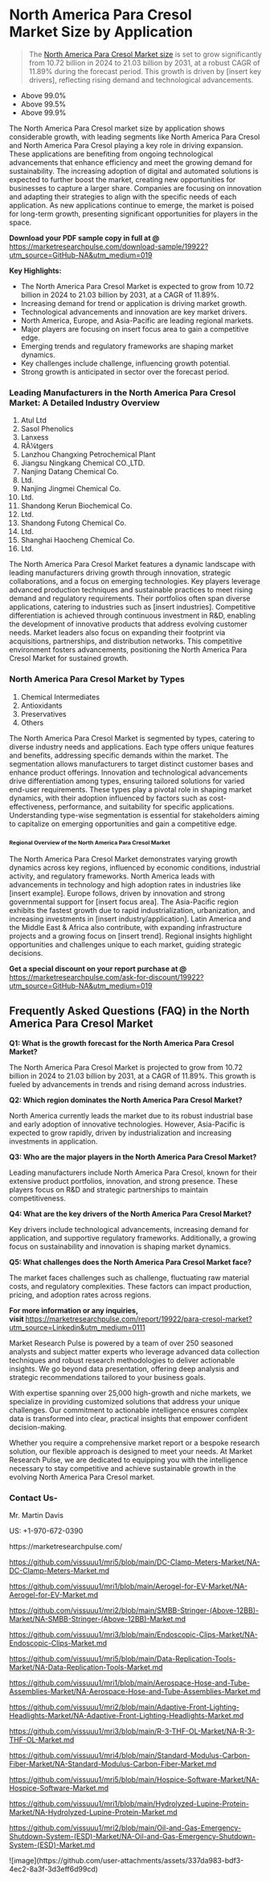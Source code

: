 <h1>North America Para Cresol Market&nbsp;Size by Application</h1><blockquote><p>The <a href="https://marketresearchpulse.com/download-sample/19922?utm_source=GitHub-NA&amp;utm_medium=019">North America Para Cresol Market size</a> is set to grow significantly from 10.72 billion in 2024 to 21.03 billion by 2031, at a robust CAGR of 11.89% during the forecast period. This growth is driven by [insert key drivers], reflecting rising demand and technological advancements.</p></blockquote><ul><li>Above 99.0%<li> Above 99.5%<li> Above 99.9%</li></ul><p>The North America Para Cresol market size by application shows considerable growth, with leading segments like North America Para Cresol and North America Para Cresol playing a key role in driving expansion. These applications are benefiting from ongoing technological advancements that enhance efficiency and meet the growing demand for sustainability. The increasing adoption of digital and automated solutions is expected to further boost the market, creating new opportunities for businesses to capture a larger share. Companies are focusing on innovation and adapting their strategies to align with the specific needs of each application. As new applications continue to emerge, the market is poised for long-term growth, presenting significant opportunities for players in the space.</p><p><strong>Download your PDF sample copy in full at @ </strong><a href="https://marketresearchpulse.com/download-sample/19922?utm_source=GitHub-NA&amp;utm_medium=019">https://marketresearchpulse.com/download-sample/19922?utm_source=GitHub-NA&amp;utm_medium=019</a></p><p><strong>Key Highlights: </strong></p><ul><li>The North America Para Cresol Market is expected to grow from 10.72 billion in 2024 to 21.03 billion by 2031, at a CAGR of 11.89%.</li><li>Increasing demand for trend or application is driving market growth.</li><li>Technological advancements and innovation are key market drivers.</li><li>North America, Europe, and Asia-Pacific are leading regional markets.</li><li>Major players are focusing on insert focus area to gain a competitive edge.</li><li>Emerging trends and regulatory frameworks are shaping market dynamics.</li><li>Key challenges include challenge, influencing growth potential.</li><li>Strong growth is anticipated in sector over the forecast period.</li></ul><h3>Leading Manufacturers in the North America Para Cresol Market: A Detailed Industry Overview</h3><ol><li>Atul Ltd</li><li>Sasol Phenolics</li><li>Lanxess</li><li>RÃ¼tgers</li><li>Lanzhou Changxing Petrochemical Plant</li><li>Jiangsu Ningkang Chemical CO.,LTD.</li><li>Nanjing Datang Chemical Co.</li><li>Ltd.</li><li>Nanjing Jingmei Chemical Co.</li><li>Ltd.</li><li>Shandong Kerun Biochemical Co.</li><li>Ltd.</li><li>Shandong Futong Chemical Co.</li><li>Ltd.</li><li>Shanghai Haocheng Chemical Co.</li><li>Ltd.</li></ol><div class="flex max-w-full flex-col flex-grow"><div class="min-h-8 text-message flex w-full flex-col items-end gap-2 whitespace-normal break-words [.text-message+&amp;]:mt-5" dir="auto" data-message-author-role="assistant" data-message-id="fd8432e4-4910-450d-b182-61b7bfb0a01f" data-message-model-slug="gpt-4o"><div class="flex w-full flex-col gap-1 empty:hidden first:pt-[3px]"><div class="markdown prose w-full break-words dark:prose-invert light"><p>The North America Para Cresol Market features a dynamic landscape with leading manufacturers driving growth through innovation, strategic collaborations, and a focus on emerging technologies. Key players leverage advanced production techniques and sustainable practices to meet rising demand and regulatory requirements. Their portfolios often span diverse applications, catering to industries such as [insert industries]. Competitive differentiation is achieved through continuous investment in R&amp;D, enabling the development of innovative products that address evolving customer needs. Market leaders also focus on expanding their footprint via acquisitions, partnerships, and distribution networks. This competitive environment fosters advancements, positioning the North America Para Cresol Market for sustained growth.</p></div></div></div></div><h3>North America Para Cresol Market by Types</h3><ol><li>Chemical Intermediates<li> Antioxidants<li> Preservatives<li> Others</li></ol><div class="flex max-w-full flex-col flex-grow"><div class="min-h-8 text-message flex w-full flex-col items-end gap-2 whitespace-normal break-words [.text-message+&amp;]:mt-5" dir="auto" data-message-author-role="assistant" data-message-id="084470be-0bb7-4664-bddf-5156b4f41249" data-message-model-slug="gpt-4o-mini"><div class="flex w-full flex-col gap-1 empty:hidden first:pt-[3px]"><div class="markdown prose w-full break-words dark:prose-invert light"><p>The North America Para Cresol Market is segmented by types, catering to diverse industry needs and applications. Each type offers unique features and benefits, addressing specific demands within the market. The segmentation allows manufacturers to target distinct customer bases and enhance product offerings. Innovation and technological advancements drive differentiation among types, ensuring tailored solutions for varied end-user requirements. These types play a pivotal role in shaping market dynamics, with their adoption influenced by factors such as cost-effectiveness, performance, and suitability for specific applications. Understanding type-wise segmentation is essential for stakeholders aiming to capitalize on emerging opportunities and gain a competitive edge.</p></div></div></div></div><h3><span style="font-size: 11px;">Regional Overview of the North America Para Cresol Market</span></h3><div class="flex max-w-full flex-col flex-grow"><div class="min-h-8 text-message flex w-full flex-col items-end gap-2 whitespace-normal break-words [.text-message+&amp;]:mt-5" dir="auto" data-message-author-role="assistant" data-message-id="e9038762-ce64-4e30-91c9-9bd413514231" data-message-model-slug="gpt-4o-mini"><div class="flex w-full flex-col gap-1 empty:hidden first:pt-[3px]"><div class="markdown prose w-full break-words dark:prose-invert light"><p>The North America Para Cresol Market demonstrates varying growth dynamics across key regions, influenced by economic conditions, industrial activity, and regulatory frameworks. North America leads with advancements in technology and high adoption rates in industries like [insert example]. Europe follows, driven by innovation and strong governmental support for [insert focus area]. The Asia-Pacific region exhibits the fastest growth due to rapid industrialization, urbanization, and increasing investments in [insert industry/application]. Latin America and the Middle East &amp; Africa also contribute, with expanding infrastructure projects and a growing focus on [insert trend]. Regional insights highlight opportunities and challenges unique to each market, guiding strategic decisions.</p></div></div></div></div><p><strong>Get a special discount on your report purchase at @ </strong><a href="https://marketresearchpulse.com/ask-for-discount/19922?utm_source=GitHub-NA&amp;utm_medium=019">https://marketresearchpulse.com/ask-for-discount/19922?utm_source=GitHub-NA&amp;utm_medium=019</a></p><h2>Frequently Asked Questions (FAQ) in the North America Para Cresol Market</h2><p><strong>Q1: What is the growth forecast for the North America Para Cresol Market?</strong></p><p>The North America Para Cresol Market is projected to grow from 10.72 billion in 2024 to 21.03 billion by 2031, at a CAGR of 11.89%. This growth is fueled by advancements in trends and rising demand across industries.</p><p><strong>Q2: Which region dominates the North America Para Cresol Market?</strong></p><p>North America currently leads the market due to its robust industrial base and early adoption of innovative technologies. However, Asia-Pacific is expected to grow rapidly, driven by industrialization and increasing investments in application.</p><p><strong>Q3: Who are the major players in the North America Para Cresol Market?</strong></p><p>Leading manufacturers include North America Para Cresol, known for their extensive product portfolios, innovation, and strong presence. These players focus on R&amp;D and strategic partnerships to maintain competitiveness.</p><p><strong>Q4: What are the key drivers of the North America Para Cresol Market?</strong></p><p>Key drivers include technological advancements, increasing demand for application, and supportive regulatory frameworks. Additionally, a growing focus on sustainability and innovation is shaping market dynamics.</p><p><strong>Q5: What challenges does the North America Para Cresol Market face?</strong></p><p>The market faces challenges such as challenge, fluctuating raw material costs, and regulatory complexities. These factors can impact production, pricing, and adoption rates across regions.</p><p><strong>For more information or any inquiries, visit&nbsp;</strong><a href="https://marketresearchpulse.com/report/19922/para-cresol-market?utm_source=Linkedin&utm_medium=0111">https://marketresearchpulse.com/report/19922/para-cresol-market?utm_source=Linkedin&utm_medium=0111</a></p><p>Market Research Pulse is powered by a team of over 250 seasoned analysts and subject matter experts who leverage advanced data collection techniques and robust research methodologies to deliver actionable insights. We go beyond data presentation, offering deep analysis and strategic recommendations tailored to your business goals.</p><p>With expertise spanning over 25,000 high-growth and niche markets, we specialize in providing customized solutions that address your unique challenges. Our commitment to actionable intelligence ensures complex data is transformed into clear, practical insights that empower confident decision-making.</p><p>Whether you require a comprehensive market report or a bespoke research solution, our flexible approach is designed to meet your needs. At Market Research Pulse, we are dedicated to equipping you with the intelligence necessary to stay competitive and achieve sustainable growth in the evolving North America Para Cresol market.</p><h3><strong>Contact Us-</strong></h3><p>Mr. Martin Davis</p><p>US: +1-970-672-0390</p><p>https://marketresearchpulse.com/</p><p><a href="https://github.com/vissuuu1/mri5/blob/main/DC-Clamp-Meters-Market/NA-DC-Clamp-Meters-Market.md">https://github.com/vissuuu1/mri5/blob/main/DC-Clamp-Meters-Market/NA-DC-Clamp-Meters-Market.md</a></p><p><a href="https://github.com/vissuuu1/mri1/blob/main/Aerogel-for-EV-Market/NA-Aerogel-for-EV-Market.md">https://github.com/vissuuu1/mri1/blob/main/Aerogel-for-EV-Market/NA-Aerogel-for-EV-Market.md</a></p><p><a href="https://github.com/vissuuu1/mri2/blob/main/SMBB-Stringer-(Above-12BB)-Market/NA-SMBB-Stringer-(Above-12BB)-Market.md">https://github.com/vissuuu1/mri2/blob/main/SMBB-Stringer-(Above-12BB)-Market/NA-SMBB-Stringer-(Above-12BB)-Market.md</a></p><p><a href="https://github.com/vissuuu1/mri3/blob/main/Endoscopic-Clips-Market/NA-Endoscopic-Clips-Market.md">https://github.com/vissuuu1/mri3/blob/main/Endoscopic-Clips-Market/NA-Endoscopic-Clips-Market.md</a></p><p><a href="https://github.com/vissuuu1/mri5/blob/main/Data-Replication-Tools-Market/NA-Data-Replication-Tools-Market.md">https://github.com/vissuuu1/mri5/blob/main/Data-Replication-Tools-Market/NA-Data-Replication-Tools-Market.md</a></p><p><a href="https://github.com/vissuuu1/mri1/blob/main/Aerospace-Hose-and-Tube-Assemblies-Market/NA-Aerospace-Hose-and-Tube-Assemblies-Market.md">https://github.com/vissuuu1/mri1/blob/main/Aerospace-Hose-and-Tube-Assemblies-Market/NA-Aerospace-Hose-and-Tube-Assemblies-Market.md</a></p><p><a href="https://github.com/vissuuu1/mri2/blob/main/Adaptive-Front-Lighting-Headlights-Market/NA-Adaptive-Front-Lighting-Headlights-Market.md">https://github.com/vissuuu1/mri2/blob/main/Adaptive-Front-Lighting-Headlights-Market/NA-Adaptive-Front-Lighting-Headlights-Market.md</a></p><p><a href="https://github.com/vissuuu1/mri3/blob/main/R-3-THF-OL-Market/NA-R-3-THF-OL-Market.md">https://github.com/vissuuu1/mri3/blob/main/R-3-THF-OL-Market/NA-R-3-THF-OL-Market.md</a></p><p><a href="https://github.com/vissuuu1/mri4/blob/main/Standard-Modulus-Carbon-Fiber-Market/NA-Standard-Modulus-Carbon-Fiber-Market.md">https://github.com/vissuuu1/mri4/blob/main/Standard-Modulus-Carbon-Fiber-Market/NA-Standard-Modulus-Carbon-Fiber-Market.md</a></p><p><a href="https://github.com/vissuuu1/mri5/blob/main/Hospice-Software-Market/NA-Hospice-Software-Market.md">https://github.com/vissuuu1/mri5/blob/main/Hospice-Software-Market/NA-Hospice-Software-Market.md</a></p><p><a href="https://github.com/vissuuu1/mri1/blob/main/Hydrolyzed-Lupine-Protein-Market/NA-Hydrolyzed-Lupine-Protein-Market.md">https://github.com/vissuuu1/mri1/blob/main/Hydrolyzed-Lupine-Protein-Market/NA-Hydrolyzed-Lupine-Protein-Market.md</a></p><p><a href="https://github.com/vissuuu1/mri2/blob/main/Oil-and-Gas-Emergency-Shutdown-System-(ESD)-Market/NA-Oil-and-Gas-Emergency-Shutdown-System-(ESD)-Market.md">https://github.com/vissuuu1/mri2/blob/main/Oil-and-Gas-Emergency-Shutdown-System-(ESD)-Market/NA-Oil-and-Gas-Emergency-Shutdown-System-(ESD)-Market.md</a></p>
![image](https://github.com/user-attachments/assets/337da983-bdf3-4ec2-8a3f-3d3eff6d99cd)
